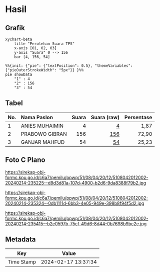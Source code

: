 # Hasil

## Grafik

```mermaid
xychart-beta
    title "Perolehan Suara TPS"
    x-axis [01, 02, 03]
    y-axis "Suara" 0 --> 156
    bar [4, 156, 54]
```

```mermaid
%%{init: {"pie": {"textPosition": 0.5}, "themeVariables": {"pieOuterStrokeWidth": "5px"}} }%%
pie showData
    "1" : 4
    "2" : 156
    "3" : 54
```

## Tabel

| No. | Nama Paslon    | Suara | Suara (raw) | Persentase |
|:--- |:-------------- | -----:| -----------:| ----------:|
| 1   | ANIES MUHAIMIN | 4     | [4][p-1]    | 1,87       |
| 2   | PRABOWO GIBRAN | 156   | [156][p-2]  | 72,90      |
| 3   | GANJAR MAHFUD  | 54    | [54][p-3]   | 25,23      |


[p-1]: https://github.com/gigit-pemilu/pemilu-2024-51-bali/blob/main/pilpres/hitung-suara/sub/51-bali/sub/08-buleleng/sub/04-banjar/sub/2012-banjar-tegeha/sub/002-tps/sub/paslon-1.txt
[p-2]: https://github.com/gigit-pemilu/pemilu-2024-51-bali/blob/main/pilpres/hitung-suara/sub/51-bali/sub/08-buleleng/sub/04-banjar/sub/2012-banjar-tegeha/sub/002-tps/sub/paslon-2.txt
[p-3]: https://github.com/gigit-pemilu/pemilu-2024-51-bali/blob/main/pilpres/hitung-suara/sub/51-bali/sub/08-buleleng/sub/04-banjar/sub/2012-banjar-tegeha/sub/002-tps/sub/paslon-3.txt

## Foto C Plano

https://sirekap-obj-formc.kpu.go.id/c6a7/pemilu/ppwp/51/08/04/20/12/5108042012002-20240214-235225--d9d3d81a-107d-4900-b2d6-9da8388f79b2.jpg

https://sirekap-obj-formc.kpu.go.id/c6a7/pemilu/ppwp/51/08/04/20/12/5108042012002-20240214-235324--0db1111d-6bb3-4e05-949e-398b8f94f5d2.jpg

https://sirekap-obj-formc.kpu.go.id/c6a7/pemilu/ppwp/51/08/04/20/12/5108042012002-20240214-235415--b2e0597b-75cf-49d6-8d44-0b7698b9bc2e.jpg


## Metadata

| Key        | Value               |
| ---------- | ------------------- |
| Time Stamp | 2024-02-17 13:37:34 |



